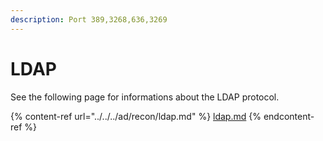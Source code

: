 ```yaml
---
description: Port 389,3268,636,3269
---
```


# LDAP

See the following page for informations about the LDAP protocol.&#x20;

{% content-ref url="../../../ad/recon/ldap.md" %}
[ldap.md](../../../ad/recon/ldap.md)
{% endcontent-ref %}
